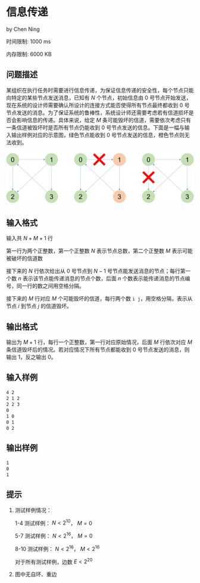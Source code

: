 # 信息传递

by  Chen Ning

时间限制: 1000 ms

内存限制: 6000 KB

## 问题描述

某组织在执行任务时需要进行信息传递，为保证信息传递的安全性，每个节点只能向特定的某些节点发送消息，已知有 $N$ 个节点，初始信息由 $0$ 号节点开始发送，现在系统的设计师需要确认所设计的连接方式能否使得所有节点最终都收到 $0$ 号节点发送的消息。为了保证系统的鲁棒性，系统设计师还需要考虑若有信道损坏是否会影响信息的传递。具体来说，给定 $M$ 条可能毁坏的信道，需要依次考虑只有一条信道被毁坏时是否所有节点仍能收到 $0$ 号节点发送的信息。下面是一幅与输入输出样例对应的示意图，绿色节点能收到 $0$ 号节点发送的信息，橙色节点则无法收到。

![信息传递](../assets/2023205.png)

## 输入格式

输入共 $N+M+1$ 行

第一行为两个正整数，第一个正整数 $N$ 表示节点总数，第二个正整数 $M$ 表示可能被破坏的信道数

接下来的 $N$ 行依次给出从 $0$ 号节点到 $N-1$ 号节点能发送消息的节点；每行第一个数 $n$ 表示该节点能传递消息的节点个数，后面 $n$ 个数表示能传递消息的节点编号，同一行的数之间用空格分隔。

接下来的 $M$ 行对应 $M$ 个可能毁坏的信道，每行两个数 `i j`，用空格分隔，表示从节点 $i$ 到节点 $j$ 的信道毁坏。

## 输出格式

输出为 $M+1$ 行，每行一个正整数，第一行对应原始情况，后面 $M$ 行依次对应 $M$ 条信道毁坏后的情况。若对应情况下所有节点都能收到 $0$ 号节点发送的消息，则输出 $1$，反之输出 $0$。

## 输入样例

```
4 2
2 1 2
2 2 3
0
1 0
0 1
0 2
```

## 输出样例

```
1
0
1
```

## 提示

1. 测试样例情况：

    1-4 测试样例： $N<2^{10}$， $M=0$

    5-7 测试样例： $N<2^{16}$， $M=0$

    8-10 测试样例： $N<2^{16}$， $M<2^{16}$

    对于所有测试样例，边数 $E<2^{20}$

2. 图中无自环、重边
